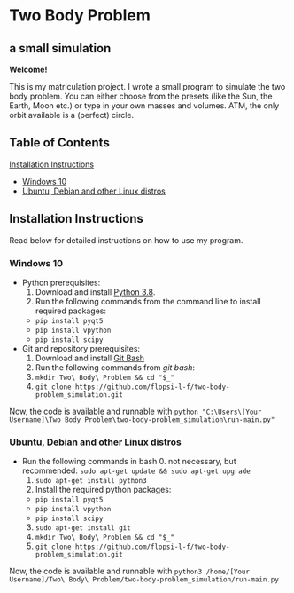 # Two Body Problem
## a small simulation

**Welcome!**

This is my matriculation project. I wrote a small program to simulate the two body problem. You can either choose from the presets (like the Sun, the Earth, Moon etc.) or type in your own masses and volumes. ATM, the only orbit available is a (perfect) circle.

## Table of Contents

[Installation Instructions](#installation)  
- [Windows 10](#win10)  
- [Ubuntu, Debian and other Linux distros](#linux)  

<a name="installation"/>

## Installation Instructions

Read below for detailed instructions on how to use my program.

<a name="win10"/>

### Windows 10

- Python prerequisites:
  1. Download and install [Python 3.8](https://www.python.org/downloads/).
  2. Run the following commands from the command line to install required packages:
    - `pip install pyqt5`
    - `pip install vpython`
    - `pip install scipy`
- Git and repository prerequisites:
  1. Download and install [Git Bash](https://gitforwindows.org/)
  2. Run the following commands from *git bash*:
    1. `mkdir Two\ Body\ Problem && cd "$_"`
    2. `git clone https://github.com/flopsi-l-f/two-body-problem_simulation.git`

Now, the code is available and runnable with `python "C:\Users\[Your Username]\Two Body Problem\two-body-problem_simulation\run-main.py"`

<a name="linux"/>

### Ubuntu, Debian and other Linux distros

- Run the following commands in bash
  0. not necessary, but recommended: `sudo apt-get update && sudo apt-get upgrade`
  1. `sudo apt-get install python3`
  2. Install the required python packages:
    - `pip install pyqt5`
    - `pip install vpython`
    - `pip install scipy`
  3. `sudo apt-get install git`
  4. `mkdir Two\ Body\ Problem && cd "$_"`
  5. `git clone https://github.com/flopsi-l-f/two-body-problem_simulation.git`

Now, the code is available and runnable with `python3 /home/[Your Username]/Two\ Body\ Problem/two-body-problem_simulation/run-main.py`
